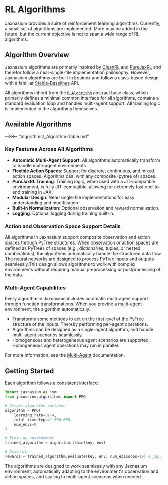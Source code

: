 # RL Algorithms

Jaxnasium provides a suite of reinforcement learning algorithms. Currently, a small set of algorithms are implemented. More may be added in the future, but the current objective is not to span a wide range of RL algorithms. 

## Algorithm Overview

Jaxnasium algorithms are primarily inspired by [CleanRL](https://github.com/vwxyzjn/cleanrl) and [PureJaxRL](https://github.com/luchris429/purejaxrl) and therefor follow a near-single-file implementation philosophy. However, Jaxnasium algorithms are built in Equinox and follow a class-based design with a familiar [Stable-Baselines](https://github.com/DLR-RM/stable-baselines3) API. 

All algorithms inherit from the [`RLAlgorithm`](https://github.com/ponseko/jymkit/blob/main/src/jymkit/algorithms/_algorithm.py) abstract base class, which primarily defines a minimal common interface for all algorithms, contains a standard evaluation loop and handles multi-agent support. All training logic is implemented in the algorithms themselves.

## Available Algorithms

--8<-- "algorithms/_Algorithm-Table.md"

### Key Features Across All Algorithms

- **Automatic Multi-Agent Support**: All algorithms automatically transform to handle multi-agent environments
- **Flexible Action Spaces**: Support for discrete, continuous, and mixed action spaces. Algorihms deal with any composite (pytree of) spaces.
- **PureJaxRL Training**: Training logic, when used with a JIT-compatible environment, is fully JIT-compatible, allowing for extremely fast end-to-end training in JAX.
- **Modular Design**: Near-single-file implementations for easy understanding and modification
- **Built-in Normalization**: Optional observation and reward normalization.
- **Logging**: Optional logging during training built-in.

### Action and Observation Space Support Details

All algorithms in Jaxnasium support composite observation and action spaces through PyTree structures. When observation or action spaces are defined as PyTrees of spaces (e.g., dictionaries, tuples, or nested combinations), the algorithms automatically handle the structured data flow. The neural networks are designed to process PyTree inputs and outputs seamlessly.This design allows algorithms to work with complex environments without requiring manual preprocessing or postprocessing of the data. 

### Multi-Agent Capabilities

Every algorithm in Jaxnasium includes automatic multi-agent support through function transformations. When you provide a multi-agent environment, the algorithm automatically:

- Transforms some methods to act on the first level of the PyTree structure of the inputs. Thereby performing per-agent operations.
- Algorithms can be designed as a single-agent algorithm, and handle multi-agent scenarios seamlessly.
- Homogeneous and heterogeneous agent scenarios are supported. Homogeneous agent operations may run in parallel. 

For more information, see the [Multi-Agent](../Multi-Agent/) documentation.

## Getting Started

Each algorithm follows a consistent interface:

```python
import jaxnasium as jym
from jaxnasium.algorithms import PPO

# Create algorithm instance
algorithm = PPO(
    learning_rate=3e-4,
    total_timesteps=1_000_000,
    num_envs=8
)

# Train on environment
trained_algorithm = algorithm.train(key, env)

# Evaluate
rewards = trained_algorithm.evaluate(key, env, num_episodes=10) # jnp.array of shape (num_episodes,)
```

The algorithms are designed to work seamlessly with any Jaxnasium environment, automatically adapting to the environment's observation and action spaces, and scaling to multi-agent scenarios when needed.
